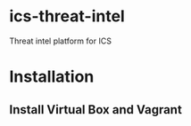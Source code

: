 # ics-threat-intel
Threat intel platform for ICS

# Installation
## Install Virtual Box and Vagrant
